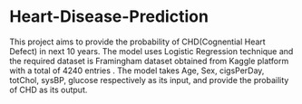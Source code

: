 # Heart-Disease-Prediction
This project aims to provide the probability of CHD(Cognential Heart Defect) in next 10 years. The model uses Logistic Regression technique and the required dataset is Framingham dataset obtained from Kaggle platform with a total of 4240 entries . The model takes Age, Sex, cigsPerDay, totChol, sysBP, glucose respectively as its input, and provide the probaility of CHD as its output.
